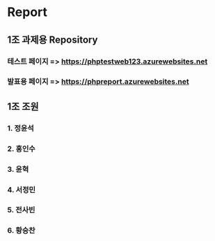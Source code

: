 # Report
## 1조 과제용 Repository

### 테스트 페이지 => https://phptestweb123.azurewebsites.net
### 발표용 페이지 => https://phpreport.azurewebsites.net

## 1조 조원
### 1. 정윤석
### 2. 홍인수
### 3. 윤혁
### 4. 서정민
### 5. 전사빈
### 6. 황승찬

